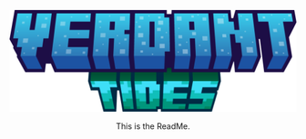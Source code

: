 <p align="center">
<img src="https://github.com/axtrough/VerdantTides/blob/main/src/main/resources/assets/verdanttides/logo.png?raw=true" alt="VerdantTides"/>
</p>


<p align="center">
This is the ReadMe.




